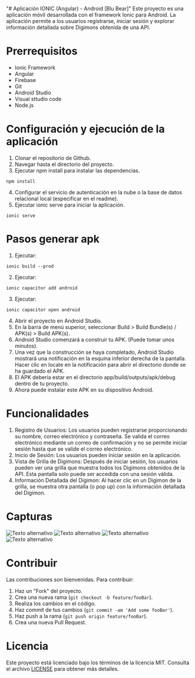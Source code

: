 "# Aplicación IONIC (Angular) - Android [Blu Bear]"
Este proyecto es una aplicación móvil desarrollada con el framework Ionic para Android. La aplicación permite a los
usuarios registrarse, iniciar sesión y explorar información detallada sobre Digimons obtenida de una API.

# Prerrequisitos

- Ionic Framework
- Angular
- Firebase
- Git
- Android Studio
- Visual sttudio code
- Node.js

# Configuración y ejecución de la aplicación

1. Clonar el repositorio de Github.
2. Navegar hasta el directorio del proyecto.
3. Ejecutar npm install para instalar las dependencias.

```terminal
npm install
```

4. Configurar el servicio de autenticación en la nube o la base de datos relacional local (especificar en el readme).
5. Ejecutar ionic serve para iniciar la aplicación.

```terminal
ionic serve
```

# Pasos generar apk

1. Ejecutar:

```terminal
ionic build --prod
```

2. Ejecutar:

```terminal
ionic capacitor add android
```

3. Ejecutar:

```terminal
ionic capacitor open android
```

4. Abrir el proyecto en Android Studio.
5. En la barra de menú superior, seleccionar Build > Build Bundle(s) / APK(s) > Build APK(s).
6. Android Studio comenzará a construir tu APK. (Puede tomar unos minutos).
7. Una vez que la construcción se haya completado, Android Studio mostrará una notificación en la esquina inferior derecha de la pantalla. Hacer clic en locate en la notificación para abrir el directorio donde se ha guardado el APK.
8. El APK debería estar en el directorio app/build/outputs/apk/debug dentro de tu proyecto.
9. Ahora puede instalar este APK en su dispositivo Android.

# Funcionalidades

1. Registro de Usuarios: Los usuarios pueden registrarse proporcionando su nombre, correo electrónico y contraseña. Se valida el correo electrónico mediante un correo de confirmación y no se permite iniciar sesión hasta que se valide el correo electrónico.
2. Inicio de Sesión: Los usuarios pueden iniciar sesión en la aplicación.
3. Vista de Grilla de Digimons: Después de iniciar sesión, los usuarios pueden ver una grilla que muestra todos los Digimons obtenidos de la API. Esta pantalla solo puede ser accedida con una sesión válida.
4. Información Detallada del Digimon: Al hacer clic en un Digimon de la grilla, se muestra otra pantalla (o pop up) con la información detallada del Digimon.

# Capturas

![Texto alternativo](https://lh3.googleusercontent.com/drive-viewer/AKGpihbfb4rtscmruXc8cuqq1QWG5cVXeENqGfIyfWYDbAtw13HW9liDoDaPz0zIEBCZyqhSo8G40kNyzAgB3eOvLeHKCqOr=w1366-h641-v0)
![Texto alternativo](https://lh3.googleusercontent.com/drive-viewer/AKGpihZv8Dv897hRNk7BkWF3ek2qcCp0d4NjsfY_YZXaIJ0hmzBcHecxzT6sXAFqE2svJgd5aAVoi0C85qpQoBLM8LxT-2recA=w1366-h641-v0)
![Texto alternativo](https://lh3.googleusercontent.com/drive-viewer/AKGpihaGPIalDRPyeklT0124X2NljGBudGeBkz2Yw3WZFCeddMLh46PJKlakngColmfnf2_mKhOW8F1pJ9Y9pIPb2yyD32fUrg=w1366-h641-v0)
![Texto alternativo](https://lh3.googleusercontent.com/drive-viewer/AKGpihZIE5JTHGrPbIjI7p871D8iz88lxZoaeSU5SyT_cAMzzELAycnz4HkEWRyGRpegXXE7YNhZ6Ra8UHIkHiUCHLu9OcDK=w1366-h641-v0)

# Contribuir

Las contribuciones son bienvenidas. Para contribuir:

1. Haz un "Fork" del proyecto.
2. Crea una nueva rama (`git checkout -b feature/fooBar`).
3. Realiza los cambios en el código.
4. Haz commit de tus cambios (`git commit -am 'Add some fooBar'`).
5. Haz push a la rama (`git push origin feature/fooBar`).
6. Crea una nueva Pull Request.

# Licencia

Este proyecto está licenciado bajo los términos de la licencia MIT. Consulta el archivo [LICENSE](LICENSE) para obtener más detalles.
